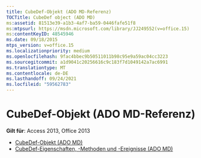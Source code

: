 ```yaml
---
title: CubeDef-Objekt (ADO MD-Referenz)
TOCTitle: CubeDef object (ADO MD)
ms:assetid: 81513e39-a1b3-4af7-ba59-0446fafe51f8
ms:mtpsurl: https://msdn.microsoft.com/library/JJ249552(v=office.15)
ms:contentKeyID: 48545946
ms.date: 09/18/2015
mtps_version: v=office.15
ms.localizationpriority: medium
ms.openlocfilehash: 9fac4bbec9b50511011b98c95e9a59ac04cc3223
ms.sourcegitcommit: a1d9041c20256616c9c183f7d1049142a7ac6991
ms.translationtype: MT
ms.contentlocale: de-DE
ms.lasthandoff: 09/24/2021
ms.locfileid: "59562783"
---
```

# <a name="cubedef-object-ado-md-reference"></a>CubeDef-Objekt (ADO MD-Referenz)

**Gilt für**: Access 2013, Office 2013

- [CubeDef-Objekt (ADO MD)](cubedef-object-ado-md.md)
- [CubeDef-Eigenschaften, -Methoden und -Ereignisse (ADO MD)](cubedef-properties-methods-and-events-ado-md.md)

